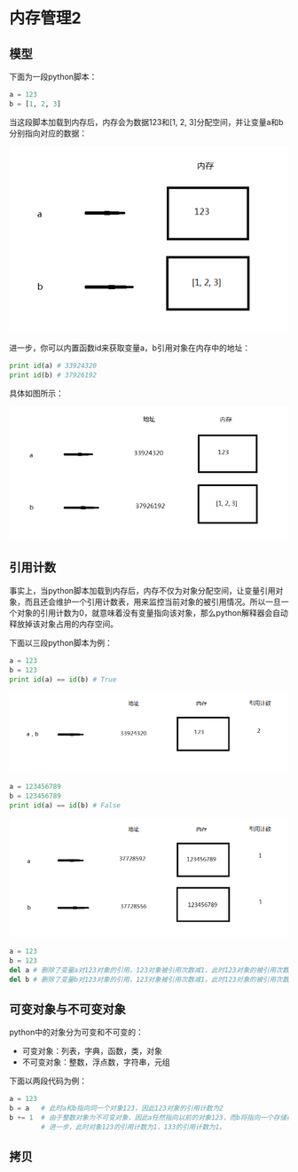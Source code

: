 # 内存管理2

## 模型

下面为一段python脚本：

```python
a = 123
b = [1, 2, 3]
```

当这段脚本加载到内存后，内存会为数据123和[1, 2, 3]分配空间，并让变量a和b分别指向对应的数据：

![1](https://github.com/im-iron-man/python-gramma/blob/master/image/1.png)

进一步，你可以内置函数id来获取变量a，b引用对象在内存中的地址：

```python
print id(a) # 33924320
print id(b) # 37926192
```

具体如图所示：

![1](https://github.com/im-iron-man/python-gramma/blob/master/image/2.png)

## 引用计数

事实上，当python脚本加载到内存后，内存不仅为对象分配空间，让变量引用对象，而且还会维护一个引用计数表，用来监控当前对象的被引用情况。所以一旦一个对象的引用计数为0，就意味着没有变量指向该对象，那么python解释器会自动释放掉该对象占用的内存空间。

下面以三段python脚本为例：

```python
a = 123
b = 123
print id(a) == id(b) # True
```

![1](https://github.com/im-iron-man/python-gramma/blob/master/image/3.png)

```python
a = 123456789
b = 123456789
print id(a) == id(b) # False
```

![1](https://github.com/im-iron-man/python-gramma/blob/master/image/4.png)

```python
a = 123
b = 123
del a # 删除了变量a对123对象的引用，123对象被引用次数减1，此时123对象的被引用次数为1。
del b # 删除了变量b对123对象的引用，123对象被引用次数减1，此时123对象的被引用次数为0。因此123对象占用的内存被释放。
```

## 可变对象与不可变对象

python中的对象分为可变和不可变的：

- 可变对象：列表，字典，函数，类，对象
- 不可变对象：整数，浮点数，字符串，元组

下面以两段代码为例：

```python
a = 123
b = a   # 此时a和b指向同一个对象123，因此123对象的引用计数为2
b += 1  # 由于整数对象为不可变对象，因此a任然指向以前的对象123，而b将指向一个存储在内存新开辟的空间的对象133。
        # 进一步，此时对象123的引用计数为1，133的引用计数为1。
```

## 拷贝